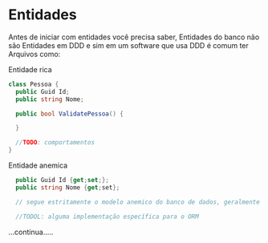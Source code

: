 # Entidades

Antes de iniciar com entidades você precisa saber, Entidades do banco não são Entidades em DDD e sim em um software que usa DDD é comum ter Arquivos como:

Entidade rica

```cs
class Pessoa {
  public Guid Id;
  public string Nome;

  public bool ValidatePessoa() {

  }

  //TODO: comportamentos
}

```

Entidade anemica

```cs
  public Guid Id {get;set;};
  public string Nome {get;set};

  // segue estritamente o modelo anemico do banco de dados, geralmente não tem comportamento rico

  //TODOL: alguma implementação específica para o ORM

```

...continua.....
